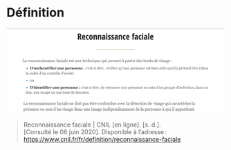 # Définition


![Définition de la reconnaissance faciale](images/DEFRF.png)
![Définition de la reconnaissance faciale 2](images/CNILSUITE.png)

> Reconnaissance faciale | CNIL [en ligne]. [s. d.]. [Consulté le 06 juin 2020]. Disponible à l’adresse : https://www.cnil.fr/fr/definition/reconnaissance-faciale 
